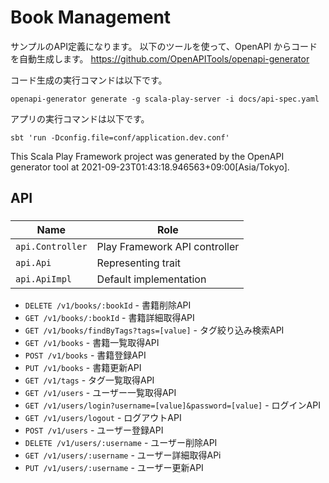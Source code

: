 # Book Management

サンプルのAPI定義になります。 
以下のツールを使って、OpenAPI からコードを自動生成します。  https://github.com/OpenAPITools/openapi-generator 
 
コード生成の実行コマンドは以下です。
```
openapi-generator generate -g scala-play-server -i docs/api-spec.yaml 
```
 
アプリの実行コマンドは以下です。 
```
sbt 'run -Dconfig.file=conf/application.dev.conf' 
```

This Scala Play Framework project was generated by the OpenAPI generator tool at 2021-09-23T01:43:18.946563+09:00[Asia/Tokyo].

## API

### 

|Name|Role|
|----|----|
|`api.Controller`|Play Framework API controller|
|`api.Api`|Representing trait|
|`api.ApiImpl`|Default implementation|

* `DELETE /v1/books/:bookId` - 書籍削除API
* `GET /v1/books/:bookId` - 書籍詳細取得API
* `GET /v1/books/findByTags?tags=[value]` - タグ絞り込み検索API
* `GET /v1/books` - 書籍一覧取得API
* `POST /v1/books` - 書籍登録API
* `PUT /v1/books` - 書籍更新API
* `GET /v1/tags` - タグ一覧取得API
* `GET /v1/users` - ユーザー一覧取得API
* `GET /v1/users/login?username=[value]&password=[value]` - ログインAPI
* `GET /v1/users/logout` - ログアウトAPI
* `POST /v1/users` - ユーザー登録API
* `DELETE /v1/users/:username` - ユーザー削除API
* `GET /v1/users/:username` - ユーザー詳細取得APi
* `PUT /v1/users/:username` - ユーザー更新API

